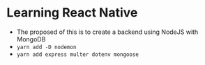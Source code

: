 # Learning React Native

- The proposed of this is to create a backend using NodeJS with MongoDB
- `yarn add -D nodemon`
- `yarn add express multer dotenv mongoose`
